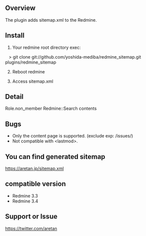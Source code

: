 ## Overview

The plugin adds sitemap.xml to the Redmine.

## Install

1. Your redmine root directory exec:

    > git clone git://github.com/yoshida-mediba/redmine_sitemap.git plugins/redmine_sitemap

2. Reboot redmine

3. Access sitemap.xml

## Detail

Role.non_member Redmine::Search contents

## Bugs

* Only the content page is supported. (exclude exp: /issues/)
* Not compatible with &lt;lastmod&gt;.

## You can find generated sitemap

https://aretan.jp/sitemap.xml

## compatible version

* Redmine 3.3
* Redmine 3.4

## Support or Issue

https://twitter.com/aretan
